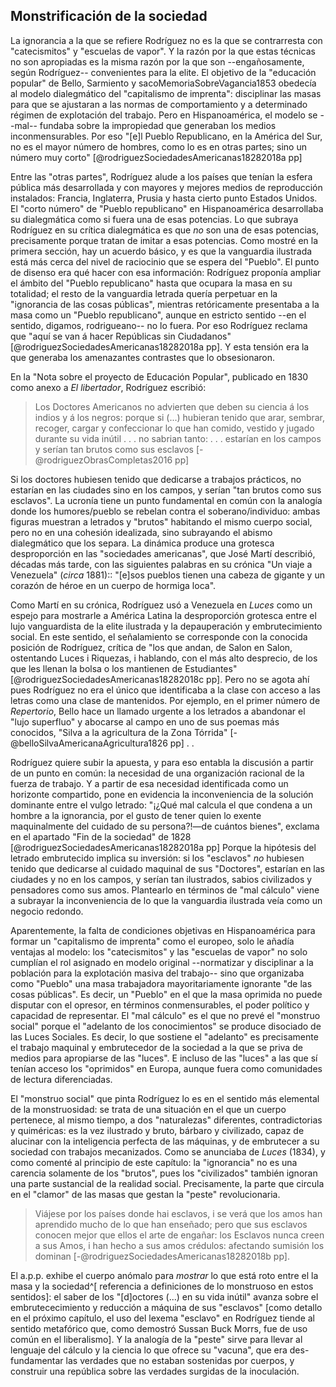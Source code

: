 ## Monstrificación de la sociedad

La ignorancia a la que se refiere Rodríguez no es la que se contrarresta con "catecismitos" y "escuelas de vapor". Y la razón por la que estas técnicas no son apropiadas es la misma razón por la que son --engañosamente, según Rodríguez-- convenientes para la elite. El objetivo de la "educación popular" de Bello, Sarmiento y sacoMemoriaSobreVagancia1853 obedecía al modelo dialegmático del "capitalismo de imprenta": disciplinar las masas para que se ajustaran a las normas de comportamiento y a determinado régimen de explotación del trabajo. Pero en Hispanoamérica, el modelo se --mal-- fundaba sobre la impropiedad que generaban los medios inconmensurables. Por eso "[e]l Pueblo Republicano, en la América del Sur, no es el mayor número de hombres, como lo es en otras partes; sino un número muy corto" [@rodriguezSociedadesAmericanas18282018a pp] 

Entre las "otras partes", Rodríguez alude a los países que tenían la esfera pública más desarrollada y con mayores y mejores medios de reproducción instalados: Francia, Inglaterra, Prusia y hasta cierto punto Estados Unidos. El "corto número" de "Pueblo republicano" en Hispanoamérica desarrollaba su dialegmática como si fuera una de esas potencias. Lo que subraya Rodríguez en su crítica dialegmática es que *no* son una de esas potencias, precisamente porque tratan de imitar a esas potencias. Como mostré en la primera sección, hay un acuerdo básico, y es que la vanguardia ilustrada está más cerca del nivel de raciocinio que se espera del "Pueblo". El punto de disenso era qué hacer con esa información: Rodríguez proponía ampliar el ámbito del "Pueblo republicano" hasta que ocupara la masa en su totalidad; el resto de la vanguardia letrada quería perpetuar en la "ignorancia de las cosas públicas", mientras retóricamente presentaba a la masa como un "Pueblo republicano", aunque en estricto sentido --en el sentido, digamos, rodrigueano-- no lo fuera. Por eso Rodríguez reclama que "aquí se van á hacer Repúblicas sin Ciudadanos" [@rodriguezSociedadesAmericanas18282018a pp]. Y esta tensión era la que generaba los amenazantes contrastes que lo obsesionaron.

En la "Nota sobre el proyecto de Educación Popular", publicado en 1830 como anexo a *El libertador*, Rodríguez escribió:

>Los Doctores Americanos no advierten que deben su ciencia á los indios y á los negros: porque si  (...) hubieran tenido que arar, sembrar, recoger, cargar y confeccionar lo que han comido, vestido y jugado durante su vida inútil . . . no sabrian tanto: . . . estarían en los campos y serían tan brutos como sus esclavos [-@rodriguezObrasCompletas2016 pp]

Si los doctores hubiesen tenido que dedicarse a trabajos prácticos, no estarían en las ciudades sino en los campos, y serían "tan brutos como sus esclavos". La ucronía tiene un punto fundamental en común con la analogía donde los humores/pueblo se rebelan contra el soberano/individuo: ambas figuras muestran a letrados y "brutos" habitando el mismo cuerpo social, pero no en una cohesión idealizada, sino subrayando el abismo dialegmático que los separa. La dinámica produce una grotesca desproporción en las "sociedades americanas", que José Martí describió, décadas más tarde, con las siguientes palabras en su crónica "Un viaje a Venezuela" (*circa* 1881):: "[e]sos pueblos tienen una cabeza de gigante y un corazón de héroe en un cuerpo de hormiga loca". 

Como Martí en su crónica, Rodríguez usó a Venezuela en *Luces* como un espejo para mostrarle a América Latina la desproporción grotesca entre el lujo vanguardista de la elite ilustrada y la depauperación y embrutecimiento social. En este sentido, el señalamiento se corresponde con la conocida posición de Rodríguez,  crítica de "los que andan, de Salon en Salon, ostentando Luces i Riquezas, i hablando, con el más alto desprecio, de los que les llenan la bolsa o los mantienen de Estudiantes" [@rodriguezSociedadesAmericanas18282018c pp]. Pero no se agota ahí pues Rodríguez no era el único que identificaba a la clase con acceso a las letras como una clase de mantenidos. Por ejemplo, en el primer número de *Repertorio*, Bello hace un llamado urgente a los letrados a abandonar el "lujo superfluo" y abocarse al campo en uno de sus poemas más conocidos, "Silva a la agricultura de la Zona Tórrida" [-@belloSilvaAmericanaAgricultura1826 pp] . <!--sacoMemoriaSobreVagancia1853, como vimos, <tal>. Y Sarmiento, por su parte, <cual>-->. 

Rodríguez quiere subir la apuesta, y para eso entabla la discusión a partir de un punto en común: la necesidad de una organización racional de la fuerza de trabajo. Y a partir de esa necesidad identificada como un horizonte compartido, pone en evidencia la inconveniencia de la solución dominante entre el vulgo letrado: "¡¿Qué mal calcula el que condena a un hombre a la ignorancia, por el gusto de tener quien lo exente maquinalmente del cuidado de su persona?!—de cuántos bienes", exclama en el apartado "Fin de la sociedad" de 1828 [@rodriguezSociedadesAmericanas18282018a pp] Porque la hipótesis del letrado embrutecido implica su inversión: si los "esclavos" *no* hubiesen tenido que dedicarse al cuidado maquinal de sus "Doctores", estarían en las ciudades y no en los campos, y serían tan ilustrados, sabios civilizados y pensadores como sus amos. Plantearlo en términos de "mal cálculo" viene a subrayar la inconveniencia de lo que la vanguardia ilustrada veía como un negocio redondo. 

Aparentemente, la falta de condiciones objetivas en Hispanoamérica para formar un "capitalismo de imprenta" como el europeo,  solo le añadía ventajas al modelo: los "catecismitos" y las "escuelas de vapor" no solo cumplían el rol asignado en modelo original --normatizar y disciplinar a la población para la explotación masiva del trabajo-- sino que  organizaba como "Pueblo" una masa trabajadora mayoritariamente ignorante "de las cosas públicas".  Es decir, un "Pueblo" en el que la masa oprimida no puede disputar con el opresor, en términos conmensurables, el poder político y capacidad de representar. El "mal cálculo" es el que no prevé el "monstruo social" porque el "adelanto de los conocimientos" se produce disociado de las Luces Sociales. Es decir, lo que sostiene el "adelanto" es precisamente el trabajo maquinal y embrutecedor de la sociedad a la que se priva de medios para apropiarse de las "luces". E incluso de las "luces" a las que sí tenían acceso los "oprimidos" en Europa, aunque fuera como comunidades de lectura diferenciadas. 

El "monstruo social" que pinta Rodríguez lo es en el sentido más elemental de la monstruosidad: se trata de una situación en el que un cuerpo pertenece, al mismo tiempo, a dos "naturalezas" diferentes, contradictorias y quiméricas: es la vez ilustrado y bruto, bárbaro y civilizado, capaz de alucinar con la inteligencia perfecta de las máquinas, y de embrutecer a su sociedad con trabajos mecanizados. Como se anunciaba de *Luces* (1834), y como comenté al principio de este capítulo: la "ignorancia" no es una carencia solamente de los "brutos", pues los "civilizados" también ignoran una parte sustancial de la realidad social. Precisamente, la parte que circula en el "clamor" de las masas que gestan la "peste" revolucionaria.

 >Viájese por los países donde hai esclavos, i se verá que los amos han aprendido mucho de lo que han enseñado; pero que sus esclavos conocen mejor que ellos el arte de engañar: los Esclavos nunca creen a sus Amos, i han hecho a sus amos crédulos: afectando sumisión los dominan [-@rodriguezSociedadesAmericanas18282018b pp].

El a.p.p. exhibe el cuerpo anómalo para *mostrar* lo que está roto entre el la masa y la sociedad^[ referencia a definiciones de lo monstruoso en estos sentidos]: el saber de los "[d]octores (...) en su vida inútil" avanza sobre el embrutececimiento y reducción a máquina de sus "esclavos" [como detallo en el próximo capítulo, el uso del lexema "esclavo" en Rodríguez tiende al sentido metafórico que, como demostró Sussan Buck Morrs, fue de uso común en el liberalismo]. Y la analogía de la "peste" sirve para llevar al lenguaje del cálculo y la ciencia lo que ofrece su "vacuna", que era des-fundamentar las verdades que no estaban sostenidas por cuerpos, y construir una república sobre las verdades surgidas de la inoculación. 